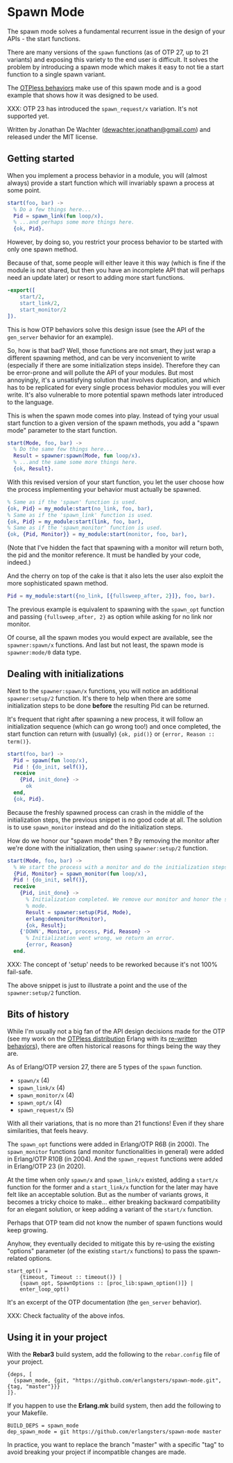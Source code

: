 # Spawn Mode

The spawn mode solves a fundamental recurrent issue in the design of your
APIs - the start functions.

There are many versions of the `spawn` functions (as of OTP 27, up to 21
variants) and exposing this variety to the end user is difficult. It solves the
problem by introducing a spawn mode which makes it easy to not tie a start
function to a single spawn variant.

The [OTPless behaviors](https://github.com/erlangsters/otpless-behaviors) make
use of this spawn mode and is a good example that shows how it was designed to
be used.

XXX: OTP 23 has introduced the `spawn_request/x` variation. It's not supported
     yet.

Written by Jonathan De Wachter (dewachter.jonathan@gmail.com) and released
under the MIT license.

## Getting started

When you implement a process behavior in a module, you will (almost always)
provide a start function which will invariably spawn a process at some point.

```erlang
start(foo, bar) ->
  % Do a few things here...
  Pid = spawn_link(fun loop/x).
  % ...and perhaps some more things here.
  {ok, Pid}.
```

However, by doing so, you restrict your process behavior to be started with
only one spawn method.

Because of that, some people will either leave it this way (which is fine if
the module is not shared, but then you have an incomplete API that will perhaps
need an update later) or resort to adding more start functions.

```erlang
-export([
    start/2,
    start_link/2,
    start_monitor/2
]).
```

This is how OTP behaviors solve this design issue (see the API of the
`gen_server` behavior for an example).

So, how is that bad? Well, those functions are not smart, they just wrap a
different spawning method, and can be very inconvenient to write (especially if
there are some initialization steps inside). Therefore they can be error-prone
and will pollute the API of your modules. But most annoyingly, it's a
unsatisfying solution that involves duplication, and which has to be replicated
for every single process behavior modules you will ever write. It's also
vulnerable to more potential spawn methods later introduced to the language.

This is when the spawn mode comes into play. Instead of tying your usual start
function to a given version of the spawn methods, you add a "spawn mode"
parameter to the start function.

```erlang
start(Mode, foo, bar) ->
  % Do the same few things here...
  Result = spawner:spawn(Mode, fun loop/x).
  % ...and the same some more things here.
  {ok, Result}.
```

With this revised version of your start function, you let the user choose how
the process implementing your behavior must actually be spawned.

```erlang
% Same as if the 'spawn' function is used.
{ok, Pid} = my_module:start(no_link, foo, bar),
% Same as if the 'spawn_link' function is used.
{ok, Pid} = my_module:start(link, foo, bar),
% Same as if the 'spawn_monitor' function is used.
{ok, {Pid, Monitor}} = my_module:start(monitor, foo, bar),
```

(Note that I've hidden the fact that spawning with a monitor will return both,
the pid and the monitor reference. It must be handled by your code, indeed.)

And the cherry on top of the cake is that it also lets the user also exploit
the more sophisticated spawn method.

```erlang
Pid = my_module:start({no_link, [{fullsweep_after, 2}]}, foo, bar).
```

The previous example is equivalent to spawning with the `spawn_opt` function
and passing `{fullsweep_after, 2}` as option while asking for no link nor
monitor.

Of course, all the spawn modes you would expect are available, see
the `spawner:spawn/x` functions. And last but not least, the spawn mode is
`spawner:mode/0` data type.

## Dealing with initializations

Next to the `spawner:spawn/x` functions, you will notice an additional
`spawner:setup/2` function. It's there to help when there are some
initialization steps to be done **before** the resulting Pid can be returned.

It's frequent that right after spawning a new process, it will follow an
initialization sequence (which can go wrong too!) and once completed, the
start function can return with (usually) `{ok, pid()}` or
`{error, Reason :: term()}`.

```erlang
start(foo, bar) ->
  Pid = spawn(fun loop/x),
  Pid ! {do_init, self()},
  receive
    {Pid, init_done} ->
      ok
  end,
  {ok, Pid}.
```

Because the freshly spawned process can crash in the middle of the
initialization steps, the previous snippet is no good code at all. The
solution is to use `spawn_monitor` instead and do the initialization steps.

How do we honor our "spawn mode" then ? By removing the monitor after we're
done with the initialization, then using `spawner:setup/2` function.

```erlang
start(Mode, foo, bar) ->
  % We start the process with a monitor and do the initialization steps.
  {Pid, Monitor} = spawn_monitor(fun loop/x),
  Pid ! {do_init, self()},
  receive
    {Pid, init_done} ->
      % Initialization completed. We remove our monitor and honor the spawn
      % mode.
      Result = spawner:setup(Pid, Mode),
      erlang:demonitor(Monitor),
      {ok, Result};
    {'DOWN', Monitor, process, Pid, Reason} ->
      % Initialization went wrong, we return an error.
      {error, Reason}
  end.
```

XXX: The concept of 'setup' needs to be reworked because it's not 100%
     fail-safe.

The above snippet is just  to illustrate a point and the use of the
`spawner:setup/2` function.

## Bits of history

While I'm usually not a big fan of the API design decisions made for the OTP
(see my work on the [OTPless distribution](https://github.com/otpless-erlang)
Erlang with its [re-written behaviors](https://github.com/erlangsters/otpless-behaviors)),
there are often historical reasons for things being the way they are.

As of Erlang/OTP version 27, there are 5 types of the `spawn` function.

- `spawn/x` (4)
- `spawn_link/x` (4)
- `spawn_monitor/x` (4)
- `spawn_opt/x` (4)
- `spawn_request/x` (5)

With all their variations, that is no more than 21 functions! Even if they
share similarities, that feels heavy.

The `spawn_opt` functions were added in Erlang/OTP R6B (in 2000). The
`spawn_monitor` functions (and monitor functionalities in general) were added
in Erlang/OTP R10B (in 2004). And the `spawn_request` functions were added in
Erlang/OTP 23 (in 2020).

At the time when only `spawn/x` and `spawn_link/x` existed, adding a `start/x`
function for the former and a `start_link/x` function for the later may have
felt like an acceptable solution. But as the number of variants grows, it
becomes a tricky choice to make... either breaking backward compatibility for
an elegant solution, or keep adding a variant of the `start/x` function.

Perhaps that OTP team did not know the number of spawn functions would keep
growing.

Anyhow, they eventually decided to mitigate this by re-using the existing
"options" parameter (of the existing `start/x` functions) to pass the
spawn-related options.

```
start_opt() =
    {timeout, Timeout :: timeout()} |
    {spawn_opt, SpawnOptions :: [proc_lib:spawn_option()]} |
    enter_loop_opt()
```

It's an excerpt of the OTP documentation (the `gen_server` behavior).

XXX: Check factuality of the above infos.

## Using it in your project

With the **Rebar3** build system, add the following to the `rebar.config` file
of your project.

```
{deps, [
  {spawn_mode, {git, "https://github.com/erlangsters/spawn-mode.git", {tag, "master"}}}
]}.
```

If you happen to use the **Erlang.mk** build system, then add the following to
your Makefile.

```
BUILD_DEPS = spawn_mode
dep_spawn_mode = git https://github.com/erlangsters/spawn-mode master
```

In practice, you want to replace the branch "master" with a specific "tag" to
avoid breaking your project if incompatible changes are made.
